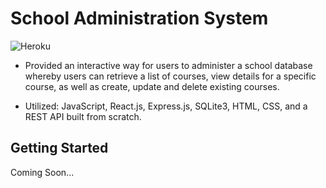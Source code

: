 # School Administration System
![Heroku](https://heroku-badge.herokuapp.com/?app=school-admin-system)

* Provided an interactive way for users to administer a school database whereby users can retrieve a list of courses, view details for a specific course, as well as create, update and delete existing courses.

* Utilized: JavaScript, React.js, Express.js, SQLite3, HTML, CSS, and a REST API built from scratch.

## Getting Started

Coming Soon...
